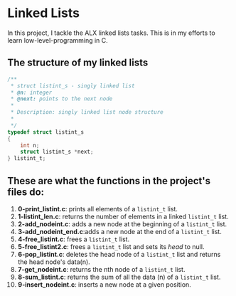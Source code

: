 # Linked Lists

In this project, I tackle the ALX linked lists tasks. This is in my efforts to learn low-level-programming in C.

## The structure of my linked lists

```c
/**
 * struct listint_s - singly linked list
 * @n: integer
 * @next: points to the next node
 *
 * Description: singly linked list node structure
 *
 */
typedef struct listint_s
{
    int n;
    struct listint_s *next;
} listint_t;
```

## These are what the functions in the project's files do:

1. **0-print_listint.c**: prints all elements of a `listint_t` list.
2. **1-listint_len.c**: returns the number of elements in a linked `listint_t` list.
3. **2-add_nodeint.c**: adds a new node at the beginning of a `listint_t` list.
4. **3-add_nodeint_end.c**:adds a new node at the end of a `listint_t` list.
5. **4-free_listint.c**: frees a `listint_t` list.
6. **5-free_listint2.c**: frees a `listint_t` list and sets its _head_ to null.
7. **6-pop_listint.c**: deletes the head node of a `listint_t` list and returns the head node's data(n).
8. **7-get_nodeint.c**: returns the nth node of a `listint_t` list.
9. **8-sum_listint.c**: returns the sum of all the data (n) of a `listint_t` list.
10. **9-insert_nodeint.c**: inserts a new node at a given position.
